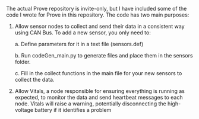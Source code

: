 The actual Prove repository is invite-only, but I have included some of the code I wrote for Prove in this repository.
The code has two main purposes:

1. Allow sensor nodes to collect and send their data in a consistent way using CAN Bus. To add a new sensor, you only need to:
   
   a. Define parameters for it in a text file (sensors.def)
   
   b. Run codeGen_main.py to generate files and place them in the sensors folder.
   
   c. Fill in the collect<Name of Data> functions in the main file for your new sensors to collect the data.

2. Allow Vitals, a node responsible for ensuring everything is running as expected, to monitor the data and send heartbeat messages to each node.
 Vitals will raise a warning, potentially disconnecting the high-voltage battery if it identifies a problem
